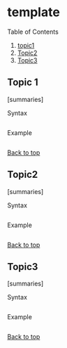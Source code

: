 # template <a name="template"></a>

Table of Contents  

1. [topic1](#topic1)  
2. [Topic2](#topic2)  
3. [Topic3](#topic3)  

## Topic 1 <a name="topic1"></a>

[summaries]

Syntax

```

```

Example

```

```

[Back to top](#template)  


## Topic2 <a name="topic2"></a>

[summaries]

Syntax

```

```

Example

```

```

[Back to top](#template)  

## Topic3 <a name="topic3"></a>

[summaries]

Syntax

```

```

Example

```

```

[Back to top](#template)  
